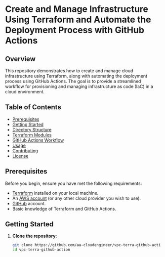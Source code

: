 # Create and Manage Infrastructure Using Terraform and Automate the Deployment Process with GitHub Actions

## Overview

This repository demonstrates how to create and manage cloud infrastructure using Terraform, along with automating the deployment process using GitHub Actions. The goal is to provide a streamlined workflow for provisioning and managing infrastructure as code (IaC) in a cloud environment.

## Table of Contents

- [Prerequisites](#prerequisites)
- [Getting Started](#getting-started)
- [Directory Structure](#directory-structure)
- [Terraform Modules](#terraform-modules)
- [GitHub Actions Workflow](#github-actions-workflow)
- [Usage](#usage)
- [Contributing](#contributing)
- [License](#license)

## Prerequisites

Before you begin, ensure you have met the following requirements:

- [Terraform](https://www.terraform.io/downloads.html) installed on your local machine.
- An [AWS account](https://aws.amazon.com/) (or any other cloud provider you wish to use).
- [GitHub](https://github.com/) account.
- Basic knowledge of Terraform and GitHub Actions.

## Getting Started

1. **Clone the repository:**

   ```bash
   git clone https://github.com/aa-cloudengineer/vpc-terra-github-action.git
   cd vpc-terra-github-action
